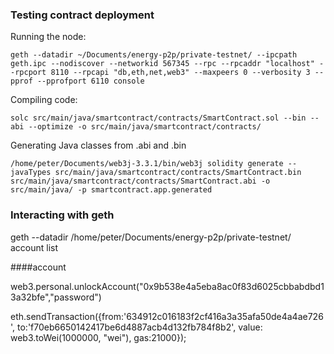 
### Testing contract deployment

Running the node:

`geth --datadir ~/Documents/energy-p2p/private-testnet/ --ipcpath geth.ipc --nodiscover --networkid 567345 --rpc --rpcaddr "localhost" --rpcport 8110 --rpcapi "db,eth,net,web3" --maxpeers 0 --verbosity 3 --pprof --pprofport 6110 console`


Compiling code:

`solc src/main/java/smartcontract/contracts/SmartContract.sol --bin --abi --optimize -o src/main/java/smartcontract/contracts/`

Generating Java classes from .abi and .bin

`/home/peter/Documents/web3j-3.3.1/bin/web3j solidity generate --javaTypes src/main/java/smartcontract/contracts/SmartContract.bin src/main/java/smartcontract/contracts/SmartContract.abi -o src/main/java/ -p smartcontract.app.generated`


### Interacting with geth


geth --datadir /home/peter/Documents/energy-p2p/private-testnet/ account list

####account

web3.personal.unlockAccount("0x9b538e4a5eba8ac0f83d6025cbbabdbd13a32bfe","password")

eth.sendTransaction({from:'634912c016183f2cf416a3a35afa50de4a4ae726', to:'f70eb6650142417be6d4887acb4d132fb784f8b2', value: web3.toWei(1000000, "wei"), gas:21000});